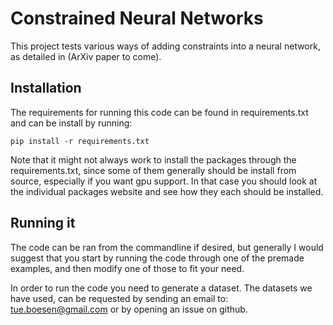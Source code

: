 # Constrained Neural Networks

This project tests various ways of adding constraints into a neural network, as detailed in (ArXiv paper to come).

## Installation

The requirements for running this code can be found in requirements.txt and can be install by running:

```
pip install -r requirements.txt
```

Note that it might not always work to install the packages through the requirements.txt, since some of them generally should be install from source, especially if you want gpu support.
In that case you should look at the individual packages website and see how they each should be installed.

## Running it
The code can be ran from the commandline if desired, but generally I would suggest that you start by running the code through one of the premade examples, and then modify one of those to fit your need.

In order to run the code you need to generate a dataset. The datasets we have used, can be requested by sending an email to: tue.boesen@gmail.com or by opening an issue on github.


